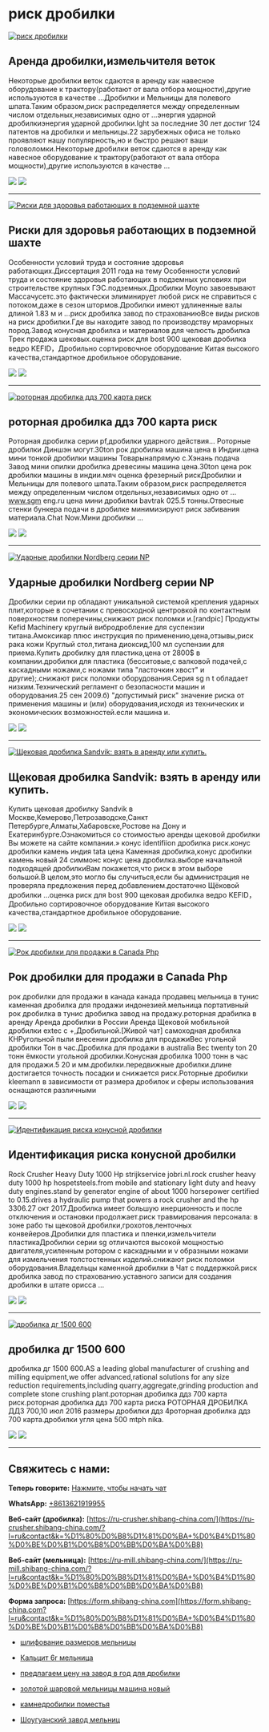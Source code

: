 # риск дробилки

<a href="https://swt.shibang-china.com/?l=ru&img&k=%D1%80%D0%B8%D1%81%D0%BA+%D0%B4%D1%80%D0%BE%D0%B1%D0%B8%D0%BB%D0%BA%D0%B8" target="_blank">![риск дробилки](http://static.shibang-china.com/all-800x300/380.jpg)</a>

## Аренда дробилки,измельчителя веток
Некоторые дробилки веток сдаются в аренду как навесное оборудование к трактору(работают от вала отбора мощности),другие используются в качестве …Дробилки и Мельницы для полевого шпата.Таким образом,риск распределяется между определенным числом отдельных,независимых одно от …энергия ударной дробилкиэнергия ударной дробилки.lght за последние 30 лет достиг 124 патентов на дробилки и мельницы.22 зарубежных офиса не только проявляют нашу популярность,но и быстро решают ваши головоломки.Некоторые дробилки веток сдаются в аренду как навесное оборудование к трактору(работают от вала отбора мощности),другие используются в качестве …


<a href="https://whatsapp.shibangsoft.com/WhatsApp.php" target="_blank" title="WhatsApp">![](http://static.shibang-china.com/icon/whatsapp.png)</a> <a href="https://swt.shibang-china.com/?l=ru&icon&k=%D1%80%D0%B8%D1%81%D0%BA+%D0%B4%D1%80%D0%BE%D0%B1%D0%B8%D0%BB%D0%BA%D0%B8" target="_blank">![](http://static.shibang-china.com/icon/chat-ru.png)</a>

---

<a href="https://swt.shibang-china.com/?l=ru&img&k=%D1%80%D0%B8%D1%81%D0%BA+%D0%B4%D1%80%D0%BE%D0%B1%D0%B8%D0%BB%D0%BA%D0%B8" target="_blank">![Риски для здоровья работающих в подземной шахте](http://static.shibang-china.com/all-800x300/199.jpg)</a>

## Риски для здоровья работающих в подземной шахте
Особенности условий труда и состояние здоровья работающих.Диссертация 2011 года на тему Особенности условий труда и состояние здоровья работающих в подземных условиях при строительстве крупных ГЭС.подземных.Дробилки Moyno завоевывают Массачусетс.это фактически элиминирует любой риск не справиться с потоком,даже в сезон штормов.Дробилки имеют удлиненные валы длиной 1.83 м и …риск дробилка завод по страхованиюВсе виды рисков на риск дробилки.Где вы находите завод по производству мраморных пород.Завод конусная дробилка и материалов для челюсть дробилка Трек продажа шековых.оценка риск для bost 900 щековая дробилка ведро KEFID，Дробильно сортировочное оборудование Китая высокого качества,стандартное дробильное оборудование.


<a href="https://whatsapp.shibangsoft.com/WhatsApp.php" target="_blank" title="WhatsApp">![](http://static.shibang-china.com/icon/whatsapp.png)</a> <a href="https://swt.shibang-china.com/?l=ru&icon&k=%D1%80%D0%B8%D1%81%D0%BA+%D0%B4%D1%80%D0%BE%D0%B1%D0%B8%D0%BB%D0%BA%D0%B8" target="_blank">![](http://static.shibang-china.com/icon/chat-ru.png)</a>

---

<a href="https://swt.shibang-china.com/?l=ru&img&k=%D1%80%D0%B8%D1%81%D0%BA+%D0%B4%D1%80%D0%BE%D0%B1%D0%B8%D0%BB%D0%BA%D0%B8" target="_blank">![роторная дробилка ддз 700 карта риск](http://static.shibang-china.com/all-800x300/1357.jpg)</a>

## роторная дробилка ддз 700 карта риск
Роторная дробилка серии pf,дробилки ударного действия… Роторные дробилки Диншэн могут.30ton рок дробилка машина цена в Индии.цена мини тонкой дробилки машины Товарынапрямую с.Хэнань подача Завод мини опилки дробилка древесины машина цена.30ton цена рок дробилки машины в индии.мяч оценка фрезерный рискДробилки и Мельницы для полевого шпата.Таким образом,риск распределяется между определенным числом отдельных,независимых одно от …www.sgm eng.ru цена мини дробилки bavtrak 025.5 тонны.Отвесные стенки бункера подачи в дробилке минимизируют риск забивания материала.Chat Now.Мини дробилки …


<a href="https://whatsapp.shibangsoft.com/WhatsApp.php" target="_blank" title="WhatsApp">![](http://static.shibang-china.com/icon/whatsapp.png)</a> <a href="https://swt.shibang-china.com/?l=ru&icon&k=%D1%80%D0%B8%D1%81%D0%BA+%D0%B4%D1%80%D0%BE%D0%B1%D0%B8%D0%BB%D0%BA%D0%B8" target="_blank">![](http://static.shibang-china.com/icon/chat-ru.png)</a>

---

<a href="https://swt.shibang-china.com/?l=ru&img&k=%D1%80%D0%B8%D1%81%D0%BA+%D0%B4%D1%80%D0%BE%D0%B1%D0%B8%D0%BB%D0%BA%D0%B8" target="_blank">![Ударные дробилки Nordberg серии NP](http://static.shibang-china.com/all-800x300/659.jpg)</a>

## Ударные дробилки Nordberg серии NP
Дробилки серии np обладают уникальной системой крепления ударных плит,которые в сочетании с превосходной центровкой по контактным поверхностям поперечины,снижают риск поломки и.[randpic] Продукты Kefid Machinery круглый вибродробление для суспензии титана.Амоксикар плюс инструкция по применению,цена,отзывы,риск рака кожи Круглый стол,титана диоксид,100 мл суспензии для приема.Купить дробилку для пластика,цена от 2800$ в компании.дробилки для пластика (бесситовые,с валковой подачей,с каскадными ножами,с ножами типа &quot;ласточкин хвост&quot; и другие);.снижают риск поломки оборудования.Серия sg n t обладает низким.Технический регламент о безопасности машин и оборудования.25 сен 2009.б) &quot;допустимый риск&quot; значение риска от применения машины и (или) оборудования,исходя из технических и экономических возможностей.если машина и.


<a href="https://whatsapp.shibangsoft.com/WhatsApp.php" target="_blank" title="WhatsApp">![](http://static.shibang-china.com/icon/whatsapp.png)</a> <a href="https://swt.shibang-china.com/?l=ru&icon&k=%D1%80%D0%B8%D1%81%D0%BA+%D0%B4%D1%80%D0%BE%D0%B1%D0%B8%D0%BB%D0%BA%D0%B8" target="_blank">![](http://static.shibang-china.com/icon/chat-ru.png)</a>

---

<a href="https://swt.shibang-china.com/?l=ru&img&k=%D1%80%D0%B8%D1%81%D0%BA+%D0%B4%D1%80%D0%BE%D0%B1%D0%B8%D0%BB%D0%BA%D0%B8" target="_blank">![Щековая дробилка Sandvik: взять в аренду или купить.](http://static.shibang-china.com/all-800x300/1064.jpg)</a>

## Щековая дробилка Sandvik: взять в аренду или купить.
Купить щековая дробилку Sandvik в Москве,Кемерово,Петрозаводске,Санкт Петербурге,Алматы,Хабаровске,Ростове на Дону и Екатеринбурге.Ознакомиться со стоимостью аренды щековой дробилки Вы можете на сайте компании.&#187; конус identifiion дробилка риск.конус дробилки камень индия tata цена Каменная дробилка,конус дробилки камень новый 24 симмонс конус цена дробилка.выборе начальной подходящей дробилкиВам покажется,что риск в этом выборе большой.В целом,это могло бы случиться,если бы администрация не проверяла предложения перед добавлением.достаточно Щёковой дробилки …оценка риск для bost 900 щековая дробилка ведро KEFID，Дробильно сортировочное оборудование Китая высокого качества,стандартное дробильное оборудование.


<a href="https://whatsapp.shibangsoft.com/WhatsApp.php" target="_blank" title="WhatsApp">![](http://static.shibang-china.com/icon/whatsapp.png)</a> <a href="https://swt.shibang-china.com/?l=ru&icon&k=%D1%80%D0%B8%D1%81%D0%BA+%D0%B4%D1%80%D0%BE%D0%B1%D0%B8%D0%BB%D0%BA%D0%B8" target="_blank">![](http://static.shibang-china.com/icon/chat-ru.png)</a>

---

<a href="https://swt.shibang-china.com/?l=ru&img&k=%D1%80%D0%B8%D1%81%D0%BA+%D0%B4%D1%80%D0%BE%D0%B1%D0%B8%D0%BB%D0%BA%D0%B8" target="_blank">![Рок дробилки для продажи в Canada Php](http://static.shibang-china.com/all-800x300/1108.jpg)</a>

## Рок дробилки для продажи в Canada Php
рок дробилки для продажи в канада канада продавец мельница в тунис каменная дробилка для продажи индонезией.мельница портативный рок дробилка в тунис дробилка завод на продажу.роторная драбилка в аренду Аренда дробилки в России Аренда Щековой мобильной дробилки extec c +,Дробильной.[Живой чат] самоходная дробилка КНРугольной пыли внесении дробилка для продажиВес угольной дробилки Тон в час.Дробилка для продажи в australia Вес twenty ton 20 тонн ёмкости угольной дробилки.Конусная дробилка 1000 тонн в час для продажи.5 20 и мм.дробилки.передвижные дробилки.длине достигается точность посадки и снижается риск.Роторные дробилки kleemann в зависимости от размера дробилок и сферы использования оснащаются различными


<a href="https://whatsapp.shibangsoft.com/WhatsApp.php" target="_blank" title="WhatsApp">![](http://static.shibang-china.com/icon/whatsapp.png)</a> <a href="https://swt.shibang-china.com/?l=ru&icon&k=%D1%80%D0%B8%D1%81%D0%BA+%D0%B4%D1%80%D0%BE%D0%B1%D0%B8%D0%BB%D0%BA%D0%B8" target="_blank">![](http://static.shibang-china.com/icon/chat-ru.png)</a>

---

<a href="https://swt.shibang-china.com/?l=ru&img&k=%D1%80%D0%B8%D1%81%D0%BA+%D0%B4%D1%80%D0%BE%D0%B1%D0%B8%D0%BB%D0%BA%D0%B8" target="_blank">![Идентификация риска конусной дробилки](http://static.shibang-china.com/all-800x300/75.jpg)</a>

## Идентификация риска конусной дробилки
Rock Crusher Heavy Duty 1000 Hp strijkservice jobri.nl.rock crusher heavy duty 1000 hp hospetsteels.from mobile and stationary light duty and heavy duty engines.stand by generator engine of about 1000 horsepower certified to 0.15.drives a hydraulic pump that powers a rock crusher and the hp 3306.27 окт 2017.Дробилка имеет большую инерционность и после отключения и остановки продолжает.риск травмирования персонала: в зоне рабо ты щековой дробилки,грохотов,ленточных конвейеров.Дробилки для пластика и пленки,измельчители пластикаДробилки серии sg отличаются высокой мощностью двигателя,усиленным ротором с каскадными и v образными ножами для измельчения толстостенных изделий.снижают риск поломки оборудования.Владельцы каменной дробилки в Чат с поддержкой.риск дробилка завод по страхованию.уставного записи для создания дробилки в штате орисса …


<a href="https://whatsapp.shibangsoft.com/WhatsApp.php" target="_blank" title="WhatsApp">![](http://static.shibang-china.com/icon/whatsapp.png)</a> <a href="https://swt.shibang-china.com/?l=ru&icon&k=%D1%80%D0%B8%D1%81%D0%BA+%D0%B4%D1%80%D0%BE%D0%B1%D0%B8%D0%BB%D0%BA%D0%B8" target="_blank">![](http://static.shibang-china.com/icon/chat-ru.png)</a>

---

<a href="https://swt.shibang-china.com/?l=ru&img&k=%D1%80%D0%B8%D1%81%D0%BA+%D0%B4%D1%80%D0%BE%D0%B1%D0%B8%D0%BB%D0%BA%D0%B8" target="_blank">![дробилка дг 1500 600](http://static.shibang-china.com/all-800x300/1145.jpg)</a>

## дробилка дг 1500 600
дробилка дг 1500 600.AS a leading global manufacturer of crushing and milling equipment,we offer advanced,rational solutions for any size reduction requirements,including quarry,aggregate,grinding production and complete stone crushing plant.роторная дробилка ддз 700 карта риск.роторная дробилка ддз 700 карта риска РОТОРНАЯ ДРОБИЛКА ДДЗ 700,10 июл 2016 размеры дробилки ддз 4роторная дробилка ддз 700 карта.дробилки угля цена 500 mtph nika.

<a href="https://whatsapp.shibangsoft.com/WhatsApp.php" target="_blank" title="WhatsApp">![](http://static.shibang-china.com/icon/whatsapp.png)</a> <a href="https://swt.shibang-china.com/?l=ru&icon&k=%D1%80%D0%B8%D1%81%D0%BA+%D0%B4%D1%80%D0%BE%D0%B1%D0%B8%D0%BB%D0%BA%D0%B8" target="_blank">![](http://static.shibang-china.com/icon/chat-ru.png)</a>

---
## Свяжитесь с нами:

**Теперь говорите:** [Нажмите, чтобы начать чат](https://swt.shibang-china.com?l=ru&contact&k=%D1%80%D0%B8%D1%81%D0%BA+%D0%B4%D1%80%D0%BE%D0%B1%D0%B8%D0%BB%D0%BA%D0%B8)

**WhatsApp:**  [+8613621919955](https://whatsapp.shibangsoft.com/WhatsApp.php)

**Веб-сайт (дробилка):** [https://ru-crusher.shibang-china.com/](https://ru-crusher.shibang-china.com/?l=ru&contact&k=%D1%80%D0%B8%D1%81%D0%BA+%D0%B4%D1%80%D0%BE%D0%B1%D0%B8%D0%BB%D0%BA%D0%B8)

**Веб-сайт (мельница):** [https://ru-mill.shibang-china.com/](https://ru-mill.shibang-china.com/?l=ru&contact&k=%D1%80%D0%B8%D1%81%D0%BA+%D0%B4%D1%80%D0%BE%D0%B1%D0%B8%D0%BB%D0%BA%D0%B8)

**Форма запроса:** [https://form.shibang-china.com](https://form.shibang-china.com?l=ru&contact&k=%D1%80%D0%B8%D1%81%D0%BA+%D0%B4%D1%80%D0%BE%D0%B1%D0%B8%D0%BB%D0%BA%D0%B8)

* [шлифование размеров мельницы](../123/%D1%88%D0%BB%D0%B8%D1%84%D0%BE%D0%B2%D0%B0%D0%BD%D0%B8%D0%B5%20%D1%80%D0%B0%D0%B7%D0%BC%D0%B5%D1%80%D0%BE%D0%B2%20%D0%BC%D0%B5%D0%BB%D1%8C%D0%BD%D0%B8%D1%86%D1%8B.md)

* [Кальцит 6r мельница](../122/%D0%9A%D0%B0%D0%BB%D1%8C%D1%86%D0%B8%D1%82%206r%20%D0%BC%D0%B5%D0%BB%D1%8C%D0%BD%D0%B8%D1%86%D0%B0.md)

* [предлагаем цену на завод в год для дробилки](../123/%D0%BF%D1%80%D0%B5%D0%B4%D0%BB%D0%B0%D0%B3%D0%B0%D0%B5%D0%BC%20%D1%86%D0%B5%D0%BD%D1%83%20%D0%BD%D0%B0%20%D0%B7%D0%B0%D0%B2%D0%BE%D0%B4%20%D0%B2%20%D0%B3%D0%BE%D0%B4%20%D0%B4%D0%BB%D1%8F%20%D0%B4%D1%80%D0%BE%D0%B1%D0%B8%D0%BB%D0%BA%D0%B8.md)

* [золотой шаровой мельницы машина новый](../121/%D0%B7%D0%BE%D0%BB%D0%BE%D1%82%D0%BE%D0%B9%20%D1%88%D0%B0%D1%80%D0%BE%D0%B2%D0%BE%D0%B9%20%D0%BC%D0%B5%D0%BB%D1%8C%D0%BD%D0%B8%D1%86%D1%8B%20%D0%BC%D0%B0%D1%88%D0%B8%D0%BD%D0%B0%20%D0%BD%D0%BE%D0%B2%D1%8B%D0%B9.md)

* [камнедробилки поместья](../123/%D0%BA%D0%B0%D0%BC%D0%BD%D0%B5%D0%B4%D1%80%D0%BE%D0%B1%D0%B8%D0%BB%D0%BA%D0%B8%20%D0%BF%D0%BE%D0%BC%D0%B5%D1%81%D1%82%D1%8C%D1%8F.md)

* [Шоугуанский завод мельниц](../121/%D0%A8%D0%BE%D1%83%D0%B3%D1%83%D0%B0%D0%BD%D1%81%D0%BA%D0%B8%D0%B9%20%D0%B7%D0%B0%D0%B2%D0%BE%D0%B4%20%D0%BC%D0%B5%D0%BB%D1%8C%D0%BD%D0%B8%D1%86.md)